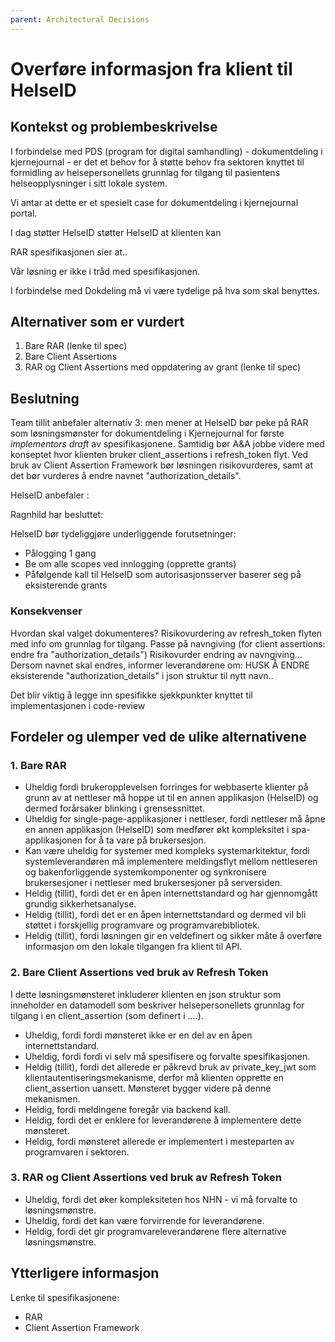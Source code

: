 ```yaml
---
parent: Architectural Decisions
---
```

# Overføre informasjon fra klient til HelseID

## Kontekst og problembeskrivelse
I forbindelse med PDS (program for digital samhandling) - dokumentdeling i kjernejournal - er det et behov for å støtte behov fra sektoren knyttet til formidling av helsepersonellets grunnlag for tilgang til pasientens helseopplysninger i sitt lokale system.

Vi antar at dette er et spesielt case for dokumentdeling i kjernejournal portal.

I dag støtter HelseID støtter HelseID at klienten kan 

RAR spesifikasjonen sier at..

Vår løsning er ikke i tråd med spesifikasjonen.

I forbindelse med Dokdeling må vi være tydelige på hva som skal benyttes.

## Alternativer som er vurdert

1. Bare RAR (lenke til spec)
2. Bare Client Assertions
3. RAR og Client Assertions med oppdatering av grant (lenke til spec)

## Beslutning

Team tillit anbefaler alternativ 3: men mener at HelseID bør peke på RAR som løsningsmønster for dokumentdeling i Kjernejournal for første _implementors draft_ av spesifikasjonene. Samtidig bør A&A jobbe videre med konseptet hvor klienten bruker client_assertions i refresh_token flyt. Ved bruk av Client Assertion Framework bør løsningen risikovurderes, samt at det bør vurderes å endre navnet "authorization_details".

HelseID anbefaler :

Ragnhild har besluttet:

HelseID bør tydeliggjøre underliggende forutsetninger:
- Pålogging 1 gang
- Be om alle scopes ved innlogging (opprette grants)
- Påfølgende kall til HelseID som autorisasjonsserver baserer seg på eksisterende grants

### Konsekvenser

Hvordan skal valget dokumenteres?
Risikovurdering av refresh_token flyten med info om grunnlag for tilgang.
Passe på navngiving (for client assertions: endre fra "authorization_details")
Risikovurder endring av navngiving...
Dersom navnet skal endres, informer leverandørene om:
HUSK Å ENDRE eksisterende "authorization_details" i json struktur til nytt navn..

Det blir viktig å legge inn spesifikke sjekkpunkter knyttet til implementasjonen i code-review

## Fordeler og ulemper ved de ulike alternativene

### 1. Bare RAR

* Uheldig fordi brukeropplevelsen forringes for webbaserte klienter på grunn av at nettleser må hoppe ut til en annen applikasjon (HelseID) og dermed forårsaker blinking i grensessnittet.
* Uheldig for single-page-applikasjoner i nettleser, fordi nettleser må åpne en annen applikasjon (HelseID) som medfører økt kompleksitet i spa-applikasjonen for å ta vare på brukersesjon.
* Kan være uheldig for systemer med kompleks systemarkitektur, fordi systemleverandøren må implementere meldingsflyt mellom nettleseren og bakenforliggende systemkomponenter og synkronisere brukersesjoner i nettleser med brukersesjoner på serversiden.
* Heldig (tillit), fordi det er en åpen internettstandard og har gjennomgått grundig sikkerhetsanalyse.
* Heldig (tillit), fordi det er en åpen internettstandard og dermed vil bli støttet i forskjellig programvare og programvarebibliotek.
* Heldig (tillit), fordi løsningen gir en veldefinert og sikker måte å overføre informasjon om den lokale tilgangen fra klient til API.

### 2. Bare Client Assertions ved bruk av Refresh Token
I dette løsningsmønsteret inkluderer klienten en json struktur som inneholder en datamodell som beskriver helsepersonellets grunnlag for tilgang i en client_assertion (som definert i ....).

* Uheldig, fordi fordi mønsteret ikke er en del av en åpen internettstandard.
* Uheldig, fordi fordi vi selv må spesifisere og forvalte spesifikasjonen.
* Heldig (tillit), fordi det allerede er påkrevd bruk av private_key_jwt som klientautentiseringsmekanisme, derfor må klienten opprette en client_assertion uansett. Mønsteret bygger videre på denne mekanismen.
* Heldig, fordi meldingene foregår via backend kall.
* Heldig, fordi det er enklere for leverandørene å implementere dette mønsteret.
* Heldig, fordi mønsteret allerede er implementert i mesteparten av programvaren i sektoren.

### 3. RAR og Client Assertions ved bruk av Refresh Token 

* Uheldig, fordi det øker kompleksiteten hos NHN - vi må forvalte to løsningsmønstre.
* Uheldig, fordi det kan være forvirrende for leverandørene.
* Heldig, fordi det gir programvareleverandørene flere alternative løsningsmønstre.

## Ytterligere informasjon
Lenke til spesifikasjonene:
* RAR
* Client Assertion Framework
